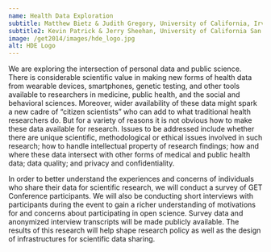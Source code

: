 ```yaml
---
name: Health Data Exploration
subtitle: Matthew Bietz & Judith Gregory, University of California, Irvine
subtitle2: Kevin Patrick & Jerry Sheehan, University of California San Diego
image: /get2014/images/hde_logo.jpg
alt: HDE Logo
---
```


We are exploring the intersection of personal data and public science. There is considerable scientific value in making new forms of health data from wearable devices, smartphones, genetic testing, and other tools available to researchers in medicine, public health, and the social and behavioral sciences. Moreover, wider availability of these data might spark a new cadre of “citizen scientists” who can add to what traditional health researchers do. But for a variety of reasons it is not obvious how to make these data available for research. Issues to be addressed include whether there are unique scientific, methodological or ethical issues involved in such research; how to handle intellectual property of research findings; how and where these data intersect with other forms of medical and public health data; data quality; and privacy and confidentiality.

In order to better understand the experiences and concerns of individuals who share their data for scientific research, we will conduct a survey of GET Conference participants. We will also be conducting short interviews with participants during the event to gain a richer understanding of motivations for and concerns about participating in open science. Survey data and anonymized interview transcripts will be made publicly available. The results of this research will help shape research policy as well as the design of infrastructures for scientific data sharing.
